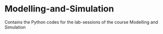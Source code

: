 # Modelling-and-Simulation
Contains the Python codes for the lab-sessions of the course Modelling and Simulation
